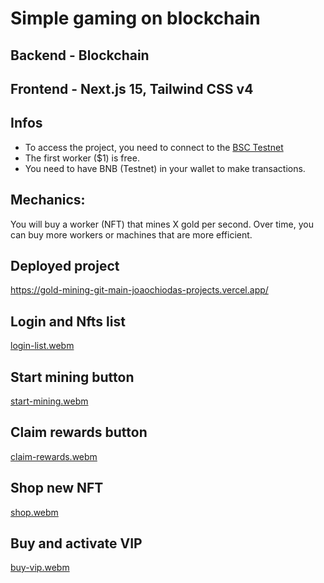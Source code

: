# Simple gaming on blockchain

## Backend - Blockchain

## Frontend - Next.js 15, Tailwind CSS v4

## Infos
- To access the project, you need to connect to the [BSC Testnet](https://medium.com/spartanprotocol/how-to-connect-metamask-to-bsc-testnet-7d89c111ab2)
- The first worker ($1) is free.
- You need to have BNB (Testnet) in your wallet to make transactions.

## Mechanics:

You will buy a worker (NFT) that mines X gold per second. Over time, you can buy more workers or machines that are more efficient.

## Deployed project

https://gold-mining-git-main-joaochiodas-projects.vercel.app/


## Login and Nfts list 
[login-list.webm](https://github.com/user-attachments/assets/d5020cce-004f-4d94-88b6-aed003038412)

## Start mining button
[start-mining.webm](https://github.com/user-attachments/assets/42737b0f-3b74-4abc-b5a0-63e222d819c1)

## Claim rewards button
[claim-rewards.webm](https://github.com/user-attachments/assets/1518202e-e331-4ada-a528-bdb2ecd85cad)

## Shop new NFT
[shop.webm](https://github.com/user-attachments/assets/c9fc50db-d4b6-4c6f-bc22-17ff21b6a5e1)

## Buy and activate VIP
[buy-vip.webm](https://github.com/user-attachments/assets/1efd5cea-9561-4983-874c-131009ba3aa8)
